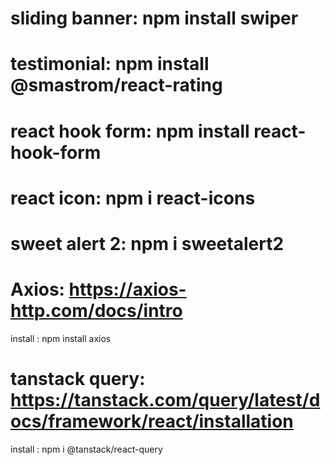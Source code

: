 
# sliding banner: npm install swiper
# testimonial: npm install @smastrom/react-rating
# react hook form: npm install react-hook-form
# react icon: npm i react-icons
# sweet alert 2: npm i sweetalert2
# Axios: https://axios-http.com/docs/intro
 install :  npm install axios
# tanstack query: https://tanstack.com/query/latest/docs/framework/react/installation
 install :  npm i @tanstack/react-query
